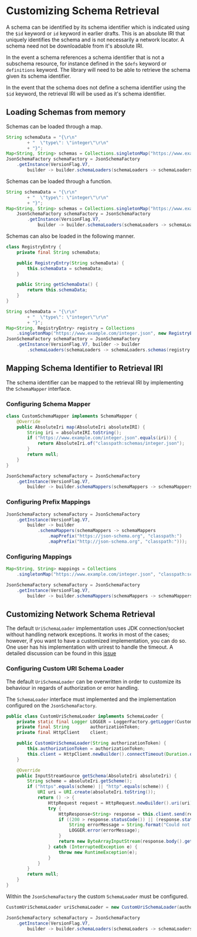 # Customizing Schema Retrieval

A schema can be identified by its schema identifier which is indicated using the `$id` keyword or `id` keyword in earlier drafts. This is an absolute IRI that uniquely identifies the schema and is not necessarily a network locator. A schema need not be downloadable from it's absolute IRI.

In the event a schema references a schema identifier that is not a subschema resource, for instance defined in the `$defs` keyword or `definitions` keyword. The library will need to be able to retrieve the schema given its schema identifier.

In the event that the schema does not define a schema identifier using the `$id` keyword, the retrieval IRI will be used as it's schema identifier.

## Loading Schemas from memory

Schemas can be loaded through a map.

```java
String schemaData = "{\r\n"
        + "  \"type\": \"integer\"\r\n"
        + "}";
Map<String, String> schemas = Collections.singletonMap("https://www.example.com/integer.json", schemaData); 
JsonSchemaFactory schemaFactory = JsonSchemaFactory
    .getInstance(VersionFlag.V7,
        builder -> builder.schemaLoaders(schemaLoaders -> schemaLoaders.schemas(schemas)));
```

Schemas can be loaded through a function.

```java
String schemaData = "{\r\n"
        + "  \"type\": \"integer\"\r\n"
        + "}";
Map<String, String> schemas = Collections.singletonMap("https://www.example.com/integer.json", schemaData); 
    JsonSchemaFactory schemaFactory = JsonSchemaFactory
        .getInstance(VersionFlag.V7,
            builder -> builder.schemaLoaders(schemaLoaders -> schemaLoaders.schemas(schemas::get)));
```

Schemas can also be loaded in the following manner.

```java
class RegistryEntry {
    private final String schemaData;

    public RegistryEntry(String schemaData) {
        this.schemaData = schemaData;
    }

    public String getSchemaData() {
        return this.schemaData;
    }
}

String schemaData = "{\r\n"
        + "  \"type\": \"integer\"\r\n"
        + "}";
Map<String, RegistryEntry> registry = Collections
    .singletonMap("https://www.example.com/integer.json", new RegistryEntry(schemaData));
JsonSchemaFactory schemaFactory = JsonSchemaFactory
    .getInstance(VersionFlag.V7, builder -> builder
        .schemaLoaders(schemaLoaders -> schemaLoaders.schemas(registry::get, RegistryEntry::getSchemaData)));
```

## Mapping Schema Identifier to Retrieval IRI

The schema identifier can be mapped to the retrieval IRI by implementing the `SchemaMapper` interface.

### Configuring Schema Mapper

```java
class CustomSchemaMapper implements SchemaMapper {
    @Override
    public AbsoluteIri map(AbsoluteIri absoluteIRI) {
        String iri = absoluteIRI.toString();
        if ("https://www.example.com/integer.json".equals(iri)) {
            return AbsoluteIri.of("classpath:schemas/integer.json");
        }
        return null;
    }
}

JsonSchemaFactory schemaFactory = JsonSchemaFactory
    .getInstance(VersionFlag.V7,
        builder -> builder.schemaMappers(schemaMappers -> schemaMappers.add(new CustomSchemaMapper())));
```

### Configuring Prefix Mappings

```java
JsonSchemaFactory schemaFactory = JsonSchemaFactory
    .getInstance(VersionFlag.V7,
        builder -> builder
            .schemaMappers(schemaMappers -> schemaMappers
                .mapPrefix("https://json-schema.org", "classpath:")
                .mapPrefix("http://json-schema.org", "classpath:")));
```

### Configuring Mappings

```java
Map<String, String> mappings = Collections
    .singletonMap("https://www.example.com/integer.json", "classpath:schemas/integer.json");

JsonSchemaFactory schemaFactory = JsonSchemaFactory
    .getInstance(VersionFlag.V7,
        builder -> builder.schemaMappers(schemaMappers -> schemaMappers.mappings(mappings)));
```

## Customizing Network Schema Retrieval

The default `UriSchemaLoader` implementation uses JDK connection/socket without handling network exceptions. It works in most of the cases; however, if you want to have a customized implementation, you can do so. One user has his implementation with urirest to handle the timeout. A detailed discussion can be found in this [issue](https://github.com/networknt/json-schema-validator/issues/240)

### Configuring Custom URI Schema Loader

The default `UriSchemaLoader` can be overwritten in order to customize its behaviour in regards of authorization or error handling.

The `SchemaLoader` interface must implemented and the implementation configured on the `JsonSchemaFactory`.

```java
public class CustomUriSchemaLoader implements SchemaLoader {
    private static final Logger LOGGER = LoggerFactory.getLogger(CustomUriSchemaLoader.class);
    private final String        authorizationToken;
    private final HttpClient    client;

    public CustomUriSchemaLoader(String authorizationToken) {
        this.authorizationToken = authorizationToken;
        this.client = HttpClient.newBuilder().connectTimeout(Duration.ofSeconds(10)).build();
    }

    @Override
    public InputStreamSource getSchema(AbsoluteIri absoluteIri) {
        String scheme = absoluteIri.getScheme();
        if ("https".equals(scheme) || "http".equals(scheme)) {
            URI uri = URI.create(absoluteIri.toString());
            return () -> {
                HttpRequest request = HttpRequest.newBuilder().uri(uri).header("Authorization", authorizationToken).build();
                try {
                    HttpResponse<String> response = this.client.send(request, HttpResponse.BodyHandlers.ofString());
                    if ((200 > response.statusCode()) || (response.statusCode() > 299)) {
                        String errorMessage = String.format("Could not get data from schema endpoint. The following status %d was returned.", response.statusCode());
                        LOGGER.error(errorMessage);
                    }
                    return new ByteArrayInputStream(response.body().getBytes(StandardCharsets.UTF_8));
                } catch (InterruptedException e) {
                    throw new RuntimeException(e);
                }
            }
        }
        return null;
    }
}
```

Within the `JsonSchemaFactory` the custom `SchemaLoader` must be configured.

```java
CustomUriSchemaLoader uriSchemaLoader = new CustomUriSchemaLoader(authorizationToken);

JsonSchemaFactory schemaFactory = JsonSchemaFactory
    .getInstance(VersionFlag.V7,
        builder -> builder.schemaLoaders(schemaLoaders -> schemaLoaders.add(uriSchemaLoader)));
```
